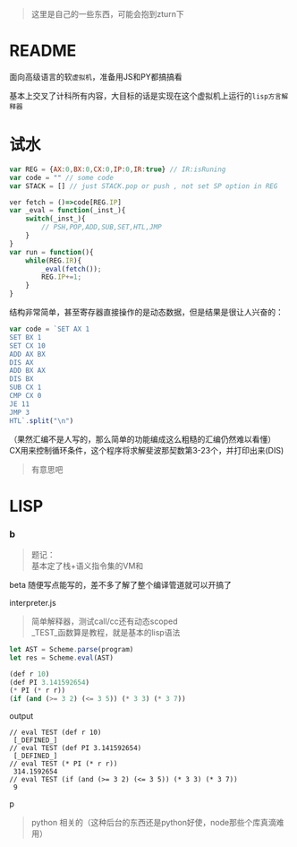 > 这里是自己的一些东西，可能会抱到zturn下

# README
面向高级语言的软`虚拟机`，准备用JS和PY都搞搞看

基本上交叉了计科所有内容，大目标的话是实现在这个虚拟机上运行的`lisp方言解释器`


# 试水
```javascript
var REG = {AX:0,BX:0,CX:0,IP:0,IR:true} // IR:isRuning
var code = "" // some code
var STACK = [] // just STACK.pop or push , not set SP option in REG

ver fetch = ()=>code[REG.IP]
var _eval = function(_inst_){
    switch(_inst_){
        // PSH,POP,ADD,SUB,SET,HTL,JMP
    }
}
var run = function(){
    while(REG.IR){
        _eval(fetch());
        REG.IP+=1;
    }
}
```
结构非常简单，甚至寄存器直接操作的是动态数据，但是结果是很让人兴奋的：
```javascript
var code = `SET AX 1
SET BX 1
SET CX 10
ADD AX BX
DIS AX
ADD BX AX
DIS BX
SUB CX 1
CMP CX 0
JE 11
JMP 3
HTL`.split("\n")
```
（果然汇编不是人写的，那么简单的功能编成这么粗糙的汇编仍然难以看懂）
<br>CX用来控制循环条件，这个程序将求解斐波那契数第3-23个，并打印出来(DIS)

> 有意思吧

# LISP
### b
> 题记：<br>
> 基本定了栈+语义指令集的VM和

beta 随便写点能写的，差不多了解了整个编译管道就可以开搞了

interpreter.js

> 简单解释器，测试call/cc还有动态scoped<br>
> _TEST_函数算是教程，就是基本的lisp语法<br>

```javascript
let AST = Scheme.parse(program)
let res = Scheme.eval(AST)
```
```Scheme
(def r 10)
(def PI 3.141592654)
(* PI (* r r))
(if (and (>= 3 2) (<= 3 5)) (* 3 3) (* 3 7))
```
output
```
// eval TEST (def r 10)
 [_DEFINED_]
// eval TEST (def PI 3.141592654)
 [_DEFINED_]
// eval TEST (* PI (* r r))
 314.1592654
// eval TEST (if (and (>= 3 2) (<= 3 5)) (* 3 3) (* 3 7))
 9
```


p

> python 相关的（这种后台的东西还是python好使，node那些个库真滴难用）
